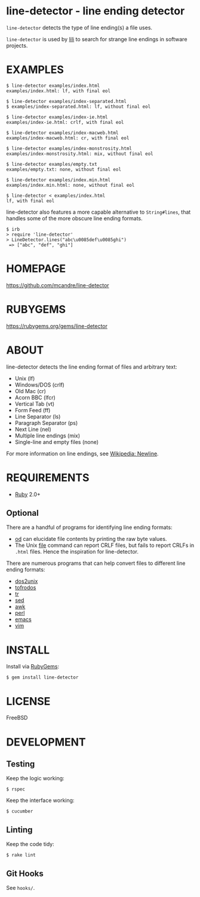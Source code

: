# line-detector - line ending detector

`line-detector` detects the type of line ending(s) a file uses.

`line-detector` is used by [lili](https://github.com/mcandre/lili) to search for strange line endings in software projects.

# EXAMPLES

```
$ line-detector examples/index.html
examples/index.html: lf, with final eol

$ line-detector examples/index-separated.html
$ examples/index-separated.html: lf, without final eol

$ line-detector examples/index-ie.html
examples/index-ie.html: crlf, with final eol

$ line-detector examples/index-macweb.html
examples/index-macweb.html: cr, with final eol

$ line-detector examples/index-monstrosity.html
examples/index-monstrosity.html: mix, without final eol

$ line-detector examples/empty.txt
examples/empty.txt: none, without final eol

$ line-detector examples/index.min.html
examples/index.min.html: none, without final eol

$ line-detector < examples/index.html
lf, with final eol
```

line-detector also features a more capable alternative to `String#lines`, that handles some of the more obscure line ending formats.

```
$ irb
> require 'line-detector'
> LineDetector.lines("abc\u0085def\u0085ghi")
 => ["abc", "def", "ghi"]
```

# HOMEPAGE

https://github.com/mcandre/line-detector

# RUBYGEMS

https://rubygems.org/gems/line-detector

# ABOUT

line-detector detects the line ending format of files and arbitrary text:

* Unix (lf)
* Windows/DOS (crlf)
* Old Mac (cr)
* Acorn BBC (lfcr)
* Vertical Tab (vt)
* Form Feed (ff)
* Line Separator (ls)
* Paragraph Separator (ps)
* Next Line (nel)
* Multiple line endings (mix)
* Single-line and empty files (none)

For more information on line endings, see [Wikipedia: Newline](https://en.wikipedia.org/wiki/Newline).

# REQUIREMENTS

* [Ruby](https://www.ruby-lang.org/) 2.0+

## Optional

There are a handful of programs for identifying line ending formats:

* [od](http://man.cx/od) can elucidate file contents by printing the raw byte values.
* The Unix [file](http://man.cx/file) command can report CRLF files, but fails to report CRLFs in `.html` files. Hence the inspiration for line-detector.

There are numerous programs that can help convert files to different line ending formats:

* [dos2unix](http://waterlan.home.xs4all.nl/dos2unix.html)
* [tofrodos](http://tofrodos.sourceforge.net/)
* [tr](http://man.cx/tr)
* [sed](https://www.gnu.org/software/sed/)
* [awk](http://cm.bell-labs.com/cm/cs/awkbook/index.html)
* [perl](http://www.perl.org/)
* [emacs](http://www.gnu.org/software/emacs/)
* [vim](http://www.vim.org/)

# INSTALL

Install via [RubyGems](http://rubygems.org/):

```
$ gem install line-detector
```

# LICENSE

FreeBSD

# DEVELOPMENT

## Testing

Keep the logic working:

```
$ rspec
```

Keep the interface working:

```
$ cucumber
```

## Linting

Keep the code tidy:

```
$ rake lint
```

## Git Hooks

See `hooks/`.
